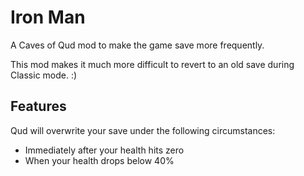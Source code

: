 # Iron Man

A Caves of Qud mod to make the game save more frequently.

This mod makes it much more difficult to revert to an old save during Classic
mode. :)

## Features

Qud will overwrite your save under the following circumstances:

- Immediately after your health hits zero
- When your health drops below 40%

